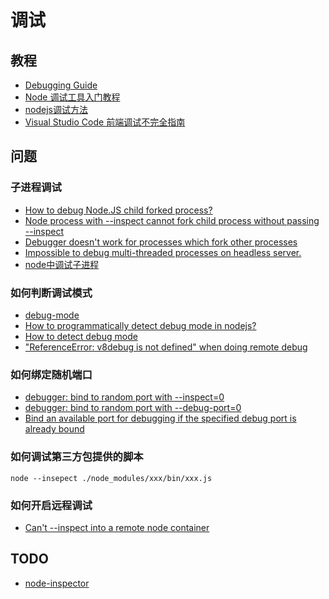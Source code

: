# 调试

## 教程

- [Debugging Guide](https://nodejs.org/en/docs/guides/debugging-getting-started/)
- [Node 调试工具入门教程](http://www.ruanyifeng.com/blog/2018/03/node-debugger.html)
- [nodejs调试方法](https://segmentfault.com/a/1190000011192094)
- [Visual Studio Code 前端调试不完全指南](http://jerryzou.com/posts/vscode-debug-guide/)

## 问题

### 子进程调试

- [How to debug Node.JS child forked process?](https://stackoverflow.com/questions/16840623/how-to-debug-node-js-child-forked-process)
- [Node process with --inspect cannot fork child process without passing --inspect](https://github.com/nodejs/node/issues/14325)
- [Debugger doesn't work for processes which fork other processes](https://github.com/nodejs/node/issues/9435)
- [Impossible to debug multi-threaded processes on headless server.](https://github.com/nodejs/node/issues/16469)
- [node中调试子进程](https://blog.csdn.net/yunnysunny/article/details/44726819)

### 如何判断调试模式

- [debug-mode](https://github.com/IonicaBizau/debug-mode)
- [How to programmatically detect debug mode in nodejs?](https://stackoverflow.com/questions/6889470/how-to-programmatically-detect-debug-mode-in-nodejs)
- [How to detect debug mode](https://github.com/nodejs/node/issues/9617)
- ["ReferenceError: v8debug is not defined" when doing remote debug ](https://github.com/nodejs/node/issues/7102)

### 如何绑定随机端口

- [debugger: bind to random port with --inspect=0](https://github.com/nodejs/node/issues/8080)
- [debugger: bind to random port with --debug-port=0](https://github.com/nodejs/node/pull/5025)
- [Bind an available port for debugging if the specified debug port is already bound](https://github.com/nodejs/node/issues/4419)

### 如何调试第三方包提供的脚本

```shell
node --insepect ./node_modules/xxx/bin/xxx.js
```

### 如何开启远程调试

- [Can't --inspect into a remote node container](https://github.com/Microsoft/vscode/issues/23257)

## TODO

- [node-inspector](https://github.com/node-inspector/node-inspector)
